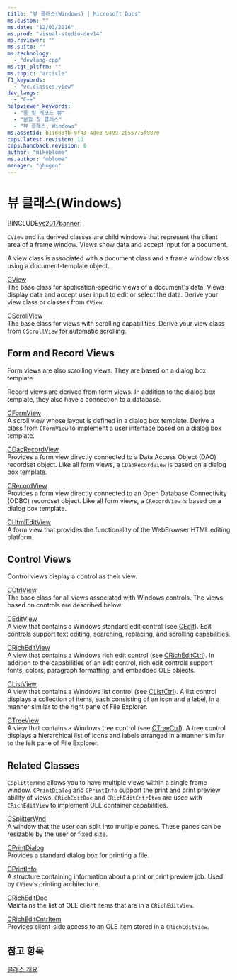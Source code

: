 ```yaml
---
title: "뷰 클래스(Windows) | Microsoft Docs"
ms.custom: ""
ms.date: "12/03/2016"
ms.prod: "visual-studio-dev14"
ms.reviewer: ""
ms.suite: ""
ms.technology: 
  - "devlang-cpp"
ms.tgt_pltfrm: ""
ms.topic: "article"
f1_keywords: 
  - "vc.classes.view"
dev_langs: 
  - "C++"
helpviewer_keywords: 
  - "폼 및 레코드 뷰"
  - "분할 창 클래스"
  - "뷰 클래스, Windows"
ms.assetid: b11683fb-9f43-4de3-9499-2b55775f9870
caps.latest.revision: 10
caps.handback.revision: 6
author: "mikeblome"
ms.author: "mblome"
manager: "ghogen"
---
```

# 뷰 클래스(Windows)
[!INCLUDE[vs2017banner](../assembler/inline/includes/vs2017banner.md)]

`CView` and its derived classes are child windows that represent the client area of a frame window.  Views show data and accept input for a document.  
  
 A view class is associated with a document class and a frame window class using a document\-template object.  
  
 [CView](../mfc/reference/cview-class.md)  
 The base class for application\-specific views of a document's data.  Views display data and accept user input to edit or select the data.  Derive your view class or classes from `CView`.  
  
 [CScrollView](../mfc/reference/cscrollview-class.md)  
 The base class for views with scrolling capabilities.  Derive your view class from `CScrollView` for automatic scrolling.  
  
## Form and Record Views  
 Form views are also scrolling views.  They are based on a dialog box template.  
  
 Record views are derived from form views.  In addition to the dialog box template, they also have a connection to a database.  
  
 [CFormView](../mfc/reference/cformview-class.md)  
 A scroll view whose layout is defined in a dialog box template.  Derive a class from `CFormView` to implement a user interface based on a dialog box template.  
  
 [CDaoRecordView](../mfc/reference/cdaorecordview-class.md)  
 Provides a form view directly connected to a Data Access Object \(DAO\) recordset object.  Like all form views, a `CDaoRecordView` is based on a dialog box template.  
  
 [CRecordView](../mfc/reference/crecordview-class.md)  
 Provides a form view directly connected to an Open Database Connectivity \(ODBC\) recordset object.  Like all form views, a `CRecordView` is based on a dialog box template.  
  
 [CHtmlEditView](../mfc/reference/chtmleditview-class.md)  
 A form view that provides the functionality of the WebBrowser HTML editing platform.  
  
## Control Views  
 Control views display a control as their view.  
  
 [CCtrlView](../mfc/reference/cctrlview-class.md)  
 The base class for all views associated with Windows controls.  The views based on controls are described below.  
  
 [CEditView](../mfc/reference/ceditview-class.md)  
 A view that contains a Windows standard edit control \(see [CEdit](../mfc/reference/cedit-class.md)\).  Edit controls support text editing, searching, replacing, and scrolling capabilities.  
  
 [CRichEditView](../mfc/reference/cricheditview-class.md)  
 A view that contains a Windows rich edit control \(see [CRichEditCtrl](../mfc/reference/cricheditctrl-class.md)\).  In addition to the capabilities of an edit control, rich edit controls support fonts, colors, paragraph formatting, and embedded OLE objects.  
  
 [CListView](../mfc/reference/clistview-class.md)  
 A view that contains a Windows list control \(see [CListCtrl](../mfc/reference/clistctrl-class.md)\).  A list control displays a collection of items, each consisting of an icon and a label, in a manner similar to the right pane of File Explorer.  
  
 [CTreeView](../mfc/reference/ctreeview-class.md)  
 A view that contains a Windows tree control \(see [CTreeCtrl](../mfc/reference/ctreectrl-class.md)\).  A tree control displays a hierarchical list of icons and labels arranged in a manner similar to the left pane of File Explorer.  
  
## Related Classes  
 `CSplitterWnd` allows you to have multiple views within a single frame window.  `CPrintDialog` and `CPrintInfo` support the print and print preview ability of views.  `CRichEditDoc` and `CRichEditCntrItem` are used with `CRichEditView` to implement OLE container capabilities.  
  
 [CSplitterWnd](../mfc/reference/csplitterwnd-class.md)  
 A window that the user can split into multiple panes.  These panes can be resizable by the user or fixed size.  
  
 [CPrintDialog](../mfc/reference/cprintdialog-class.md)  
 Provides a standard dialog box for printing a file.  
  
 [CPrintInfo](../mfc/reference/cprintinfo-structure.md)  
 A structure containing information about a print or print preview job.  Used by `CView`'s printing architecture.  
  
 [CRichEditDoc](../mfc/reference/cricheditdoc-class.md)  
 Maintains the list of OLE client items that are in a `CRichEditView`.  
  
 [CRichEditCntrItem](../mfc/reference/cricheditcntritem-class.md)  
 Provides client\-side access to an OLE item stored in a `CRichEditView`.  
  
## 참고 항목  
 [클래스 개요](../mfc/class-library-overview.md)